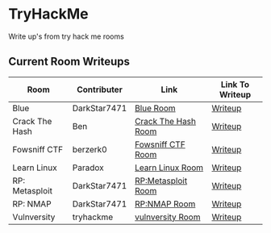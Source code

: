 # TryHackMe
Write up's from try hack me rooms

## Current Room Writeups

|Room|Contributer|Link|Link To Writeup|
|----|-----------|-----|-----|
|Blue|DarkStar7471|[Blue Room](https://tryhackme.com/room/blue)|[Writeup](https://github.com/tigercub-co/TryHackMe/tree/master/Blue)
|Crack The Hash|Ben|[Crack The Hash Room](https://tryhackme.com/room/crackthehash)|[Writeup](https://github.com/tigercub-co/TryHackMe/tree/master/Crack_The_Hash)
|Fowsniff CTF|berzerk0|[Fowsniff CTF Room](https://tryhackme.com/room/ctf)|[Writeup](https://github.com/tigercub-co/TryHackMe/blob/master/Fowsniff_CTF)
|Learn Linux|Paradox|[Learn Linux Room](https://tryhackme.com/room/zthlinux)|[Writeup](https://github.com/tigercub-co/TryHackMe/tree/master/Learn_Linux)
|RP: Metasploit|DarkStar7471|[RP:Metasploit Room](https://tryhackme.com/room/rpmetasploit)|[Writeup](https://github.com/tigercub-co/TryHackMe/tree/master/RP_Metasploit)
|RP: NMAP|DarkStar7471|[RP:NMAP Room](https://tryhackme.com/room/rpnmap)|[Writeup](https://github.com/tigercub-co/TryHackMe/tree/master/RP_NMAP)
|Vulnversity|tryhackme|[vulnversity Room](https://tryhackme.com/room/vulnversity)|[Writeup](https://github.com/tigercub-co/TryHackMe/tree/master/Vulnversity)
